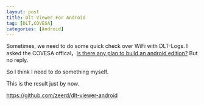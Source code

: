 ```yaml
---
layout: post
title: Dlt Viewer For Android
tag: [DLT,COVESA]
categories: [Android]
---
```


<!--break-->

Sometimes, we need to do some quick check over WiFi with DLT-Logs.
I asked the COVESA offical，[Is there any plan to build an android edition?](https://github.com/GENIVI/dlt-viewer/issues/20) But no reply.

So I think I need to do something myself.

This is the result just by now.

https://github.com/zeerd/dlt-viewer-android
